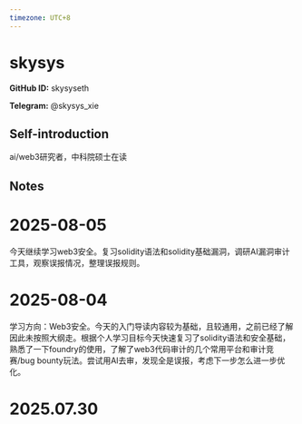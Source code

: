 ```yaml
---
timezone: UTC+8
---
```


# skysys

**GitHub ID:** skysyseth

**Telegram:** @skysys_xie

## Self-introduction

ai/web3研究者，中科院硕士在读

## Notes

<!-- Content_START -->
# 2025-08-05

今天继续学习web3安全。复习solidity语法和solidity基础漏洞，调研AI漏洞审计工具，观察误报情况，整理误报规则。

# 2025-08-04

学习方向：Web3安全。今天的入门导读内容较为基础，且较通用，之前已经了解因此未按照大纲走。根据个人学习目标今天快速复习了solidity语法和安全基础，熟悉了一下foundry的使用，了解了web3代码审计的几个常用平台和审计竞赛/bug bounty玩法。尝试用AI去审，发现全是误报，考虑下一步怎么进一步优化。


# 2025.07.30


<!-- Content_END -->
